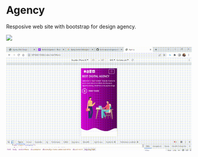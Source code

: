 # Agency

Resposive web site with bootstrap for design agency.

![](images/agency.gif)

![](images/agency2.gif)
